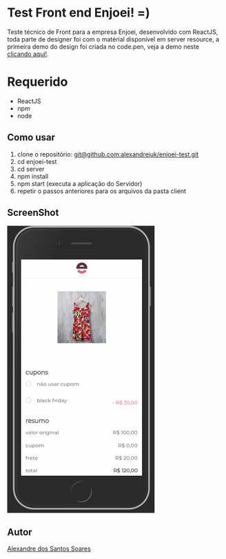 # Test Front end Enjoei! =)
Teste técnico de Front para a empresa Enjoei, desenvolvido com ReactJS, toda parte de designer foi com o matérial disponível em server resource, a primeira demo do design foi criada no code.pen, veja a demo neste [clicando aqui!](https://codepen.io/alexandrejuk/pen/ZVGzqr).

# Requerido
* ReactJS
* npm
* node


## Como usar
1. clone o repositório: [git@github.com:alexandrejuk/enjoei-test.git](git@github.com:alexandrejuk/enjoei-test.git) 
2. cd enjoei-test
3. cd server
4. npm install
5. npm start (executa a aplicação do Servidor)
6. repetir o passos anteriores para os arquivos da pasta client


## ScreenShot
![ABS](./screen-shot/screen-shot.png)

## Autor
[Alexandre dos Santos Soares](https://github.com/alexandrejuk)